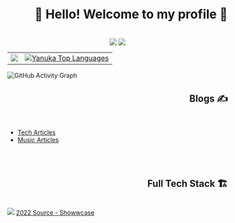 <!-- Header -->
<h1 align="right"> 👋 Hello! Welcome to my profile 📸 </h1>

<br />
<div align="center">
  <img align="center" src="https://img.shields.io/github/followers/yanukadeneth99?label=Github&style=for-the-badge" />
  <img align="center" src="https://img.shields.io/twitter/follow/yanukadeneth99?label=Twitter&style=for-the-badge" />
</div>

<table align="center">
  <tr>
    <td align="left">
       <a href="http://www.github.com/yanukadeneth99"><img src="https://github-readme-streak-stats.herokuapp.com/?user=yanukadeneth99&background=0D1117&ring=D85F82&fire=D85F82&currStreakNum=ffffff&currStreakLabel=D85F82&sideNums=ffffff&sideLabels=ffffff&dates=ffffff&hide_border=true" /></a>
    </td>
    <td align="right">
      <a href="https://github.com/yanukadeneth99"><img alt="Yanuka Top Languages" src="https://github-readme-stats.vercel.app/api/top-langs/?username=yanukadeneth99&langs_count=10&count_private=true&layout=compact&theme=dracula&hide_border=true&bg_color=0D1117&exclude_repo=GameSellShop"/></a>
    </td>
  </tr>
</table>

![GitHub Activity Graph](https://github-readme-activity-graph.cyclic.app/graph?username=yanukadeneth99&theme=redical&bg_color=0D1117&color=D85F82&line=D85F82&point=FFFFFF&hide_border=true)

<!-- Blogs -->
<h2 align="right"> Blogs ✍️ </h2><br />
<ul>
  <li><a href="https://yashura.hashnode.dev/">Tech Articles</a></li>
  <li><a href="https://blog.ushiftmusic.com/">Music Articles</a></li>
</ul>

<br /><br />

<!-- Full Tech Stack -->
<h2 align="right"> Full Tech Stack 🏗️ </h2><br />

<img src="https://i.imgur.com/5vNPPQh.png" />
<a href="https://www.showwcase.com/yanukadeneth99">2022 Source - Showwcase</a>

<!-- Objects -->
[ASCIIX]: https://asciix.com "ASCIIX : Software Engineering Company (https://asciix.com)"
[USHIFT MUSIC]: https://ushiftmusic.com "Ushift Music : Music Production Company (https://ushiftmusic.com)"
